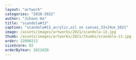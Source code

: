 ```yaml
---
layout: "artwork"
categories: "2018-2022"
author: "Jihoon Ha"
title: "scandola#13"
caption: "scandola#13_acrylic,oil on canvas_33×24㎝_2021"
image: /assets/images/artworks/2021/scandola-13.jpg
thumb: /assets/images/artworks/2021/thumbs/scandola-13.jpg
order: 22090213
sizeScore: 02
orderByYear: 2021020
---
```

